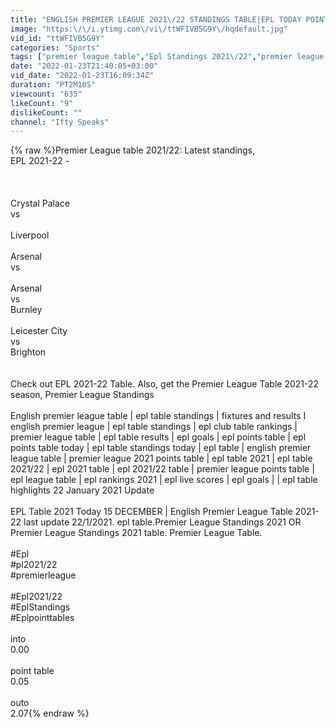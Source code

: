 ```yaml
---
title: "ENGLISH PREMIER LEAGUE 2021\/22 STANDINGS TABLE|EPL TODAY POINT TABLE NOW|EPL UPDATE 23 January  2021"
image: "https:\/\/i.ytimg.com\/vi\/ttWFIVB5G9Y\/hqdefault.jpg"
vid_id: "ttWFIVB5G9Y"
categories: "Sports"
tags: ["premier league table","Epl Standings 2021\/22","premier league standings 2021"]
date: "2022-01-23T21:40:05+03:00"
vid_date: "2022-01-23T16:09:34Z"
duration: "PT2M10S"
viewcount: "635"
likeCount: "9"
dislikeCount: ""
channel: "Ifty Speaks"
---
```

{% raw %}Premier League table 2021/22: Latest standings,<br />EPL 2021-22 -<br /><br /><br /><br />Crystal Palace<br />vs <br /><br />Liverpool<br /><br />Arsenal<br />vs<br /><br />Arsenal<br />vs<br />Burnley<br /><br />Leicester City<br />vs<br />Brighton<br /><br /><br />Check out EPL 2021-22 Table. Also, get the Premier League Table 2021-22 season, Premier League Standings<br /><br />English premier league table | epl table standings | fixtures and results I english premier league | epl table standings | epl club table rankings | premier league table | epl table results | epl goals | epl points table | epl points table today | epl table standings today | epl table | english premier league table | premier league 2021 points table | epl table 2021 | epl table 2021/22 | epl 2021 table | epl 2021/22 table | premier league points table | epl league table | epl rankings 2021 | epl live scores | epl goals | | epl table highlights 22 January  2021 Update<br /><br />EPL Table 2021 Today 15 DECEMBER  | English Premier League Table 2021-22 last update 22/1/2021. epl table.Premier League Standings 2021 OR Premier League Standings 2021 table. Premier League Table.<br /><br />#Epl<br />#pl2021/22<br />#premierleague<br /><br />#Epl2021/22<br />#EplStandings<br />#Eplpointtables<br /><br />into<br />0.00<br /><br />point table<br />0.05<br /><br />outo<br />2.07{% endraw %}
